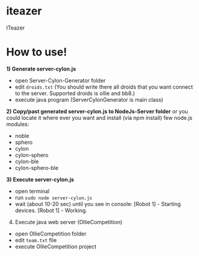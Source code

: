 # iteazer
ITeazer

How to use!
===================

**1) Generate server-cylon.js** 

 - open Server-Cylon-Generator folder
 - edit `droids.txt`
 (You should write there all droids that you want connect to the server. Supported droids is ollie and bb8.)
 - execute java program 
 (ServerCylonGenerator is main class)

**2) Copy/past generated server-cylon.js to NodeJs-Server folder** 
 or you could locate it where ever you want and install (via npm install) few node.js modules:

 - noble
 - sphero
 - cylon
 - cylon-sphero
 - cylon-ble
 - cylon-sphero-ble

 
**3) Execute server-cylon.js**  

  - open terminal
  - run `sudo node server-cylon.js`
  - wait (about 10-20 sec) until you see in console:
  [Robot 1] - Starting devices.
  [Robot 1] - Working.

4) Execute java web server (OllieCompetition)  

  - open OllieCompetition folder
  - edit `team.txt` file
  - execute OllieCompetition project
